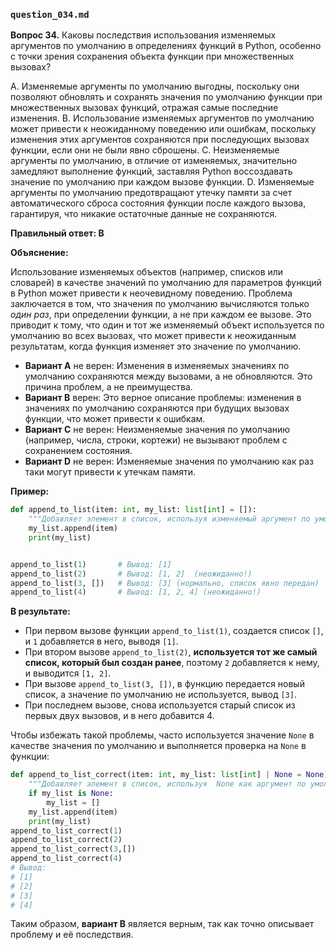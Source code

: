 ### `question_034.md`

**Вопрос 34.** Каковы последствия использования изменяемых аргументов по умолчанию в определениях функций в Python, особенно с точки зрения сохранения объекта функции при множественных вызовах?

A.  Изменяемые аргументы по умолчанию выгодны, поскольку они позволяют обновлять и сохранять значения по умолчанию функции при множественных вызовах функций, отражая самые последние изменения.
B.  Использование изменяемых аргументов по умолчанию может привести к неожиданному поведению или ошибкам, поскольку изменения этих аргументов сохраняются при последующих вызовах функции, если они не были явно сброшены.
C.  Неизменяемые аргументы по умолчанию, в отличие от изменяемых, значительно замедляют выполнение функций, заставляя Python воссоздавать значение по умолчанию при каждом вызове функции.
D.  Изменяемые аргументы по умолчанию предотвращают утечку памяти за счет автоматического сброса состояния функции после каждого вызова, гарантируя, что никакие остаточные данные не сохраняются.

**Правильный ответ: B**

**Объяснение:**

Использование изменяемых объектов (например, списков или словарей) в качестве значений по умолчанию для параметров функций в Python может привести к неочевидному поведению. Проблема заключается в том, что значения по умолчанию вычисляются только *один раз*, при определении функции, а не при каждом ее вызове. Это приводит к тому, что один и тот же изменяемый объект используется по умолчанию во всех вызовах, что может привести к неожиданным результатам, когда функция изменяет это значение по умолчанию.

*   **Вариант A** не верен: Изменения в изменяемых значениях по умолчанию сохраняются между вызовами, а не обновляются. Это причина проблем, а не преимущества.
*   **Вариант B** верен: Это верное описание проблемы: изменения в значениях по умолчанию сохраняются при будущих вызовах функции, что может привести к ошибкам.
*   **Вариант C** не верен: Неизменяемые значения по умолчанию (например, числа, строки, кортежи) не вызывают проблем с сохранением состояния.
*   **Вариант D** не верен:  Изменяемые значения по умолчанию как раз таки могут привести к утечкам памяти.

**Пример:**

```python
def append_to_list(item: int, my_list: list[int] = []):
    """Добавляет элемент в список, используя изменяемый аргумент по умолчанию."""
    my_list.append(item)
    print(my_list)


append_to_list(1)       # Вывод: [1]
append_to_list(2)       # Вывод: [1, 2]  (неожиданно!)
append_to_list(3, [])   # Вывод: [3] (нормально, список явно передан)
append_to_list(4)       # Вывод: [1, 2, 4] (неожиданно!)
```

**В результате:**

*   При первом вызове функции `append_to_list(1)`, создается список `[]`, и `1` добавляется в него, выводя `[1]`.
*   При втором вызове `append_to_list(2)`, **используется тот же самый список, который был создан ранее**, поэтому `2` добавляется к нему, и выводится `[1, 2]`.
*   При вызове `append_to_list(3, [])`, в функцию передается новый список, а значение по умолчанию не используется, вывод `[3]`.
*   При последнем вызове, снова используется старый список из первых двух вызовов, и в него добавится 4.

Чтобы избежать такой проблемы, часто используется значение `None` в качестве значения по умолчанию и выполняется проверка на `None` в функции:
```python
def append_to_list_correct(item: int, my_list: list[int] | None = None):
    """Добавляет элемент в список, используя  None как аргумент по умолчанию."""
    if my_list is None:
        my_list = []
    my_list.append(item)
    print(my_list)
append_to_list_correct(1)
append_to_list_correct(2)
append_to_list_correct(3,[])
append_to_list_correct(4)
# Вывод:
# [1]
# [2]
# [3]
# [4]
```

Таким образом, **вариант B** является верным, так как точно описывает проблему и её последствия.
